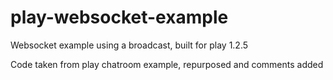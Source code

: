 play-websocket-example
======================

Websocket example using a broadcast, built for play 1.2.5

Code taken from play chatroom example, repurposed and comments added

